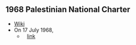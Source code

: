 ## 1968 Palestinian National Charter
- [Wiki](https://en.wikipedia.org/wiki/Palestinian_National_Covenant)
- On 17 July 1968,
	- ` ` [link](https://avalon.law.yale.edu/20th_century/plocov.asp)